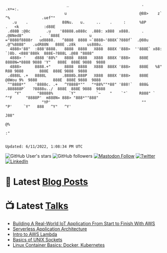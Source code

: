 ```

                           _                                .       .x+=:.
                          u                                @88>    z`    ^%              .uef^"
   .u    .               88Nu.   u.     ..    .     :      %8P        .   <k           :d88E
 .d88B :@8c       .u    '88888.o888c  .888: x888  x888.     .       .@8Ned8"       .   `888E             u
="8888f8888r   ud8888.   ^8888  8888 ~`8888~'888X`?888f`  .@88u   .@^%8888"   .udR88N   888E .z8k     us888u.
  4888>'88"  :888'8888.   8888  8888   X888  888X '888>  ''888E` x88:  `)8b. <888'888k  888E~?888L .@88 "8888"
  4888> '    d888 '88%"   8888  8888   X888  888X '888>    888E  8888N=*8888 9888 'Y"   888E  888E 9888  9888
  4888>      8888.+"      8888  8888   X888  888X '888>    888E   %8"    R88 9888       888E  888E 9888  9888
 .d888L .+   8888L       .8888b.888P   X888  888X '888>    888E    @8Wou 9%  9888       888E  888E 9888  9888
 ^"8888*"    '8888c. .+   ^Y8888*""   "*88%""*88" '888!`   888&  .888888P`   ?8888u../  888E  888E 9888  9888
    "Y"       "88888%       `Y"         `~    "    `"`     R888" `   ^"F      "8888P'  m888N= 888> "888*""888"
                "YP'                                        ""                  "P'     `Y"   888   ^Y"   ^Y'
                                                                                             J88"
                                                                                             @%
                                                                                           :"


Updated: 6/11/2022, 1:08:34 PM UTC
```

![GitHub User's stars](https://img.shields.io/github/stars/revmischa?style=for-the-badge&logoColor=white&color=1CA2F1&logo=github)
![GitHub followers](https://img.shields.io/github/followers/revmischa?style=for-the-badge&logo=github&logoColor=white&color=1CA2F1)
[![Mastodon Follow](https://img.shields.io/mastodon/follow/38970?domain=https%3A%2F%2Fsocial.coop&label=ActivityPub&logoColor=white&logo=mastodon&color=1CA2F1&style=for-the-badge)](https://social.coop/@wooster)
[![Twitter](https://img.shields.io/badge/Twitter-Profile-informational?style=for-the-badge&logo=twitter&logoColor=white&color=1CA2F1)](https://twitter.com/spiegelmock)
[![LinkedIn](https://img.shields.io/badge/LinkedIn-Profile-informational?style=for-the-badge&logo=linkedin&logoColor=white&color=0D76A8)](https://www.linkedin.com/in/spiegelmock/)



# 📩 Latest [Blog Posts](https://spiegelmock.com)
<!-- BLOG-POST-LIST:START -->
<!-- BLOG-POST-LIST:END -->

# 📺 Latest [Talks](https://github.com/revmischa/talks)
- [Building A Real-World IoT Application From Start to Finish With AWS](https://www.youtube.com/watch?v=vJ4Gjn0Bmi0)
- [Serverless Application Architecture](https://www.youtube.com/watch?v=rXPwLZJ9l2M)
- [Intro to AWS Lambda](https://www.youtube.com/watch?v=bGzty_IUDP0)
- [Basics of UNIX Sockets](https://www.youtube.com/watch?v=8TGV4zcd9k4)
- [Linux Container Basics: Docker, Kubernetes](https://www.youtube.com/watch?v=3f5wWYLWOtQ)
